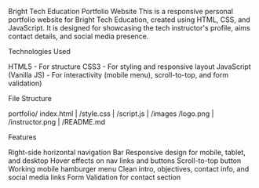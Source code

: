 Bright Tech Education Portfolio Website
This is a responsive personal portfolio website for Bright Tech Education, 
created using HTML, CSS, and JavaScript. It is designed for showcasing the tech instructor's
profile, aims contact details, and social media presence.

Technologies Used

HTML5 - For structure
CSS3 - For styling and responsive layout
JavaScript (Vanilla JS) - For interactivity (mobile menu), scroll-to-top, and form validation)

File Structure

portfolio/ index.html | /style.css | /script.js | /images
/logo.png | /instructor.png | /README.md

Features

Right-side horizontal navigation Bar
Responsive design for mobile, tablet, and desktop
Hover effects on nav links and buttons
Scroll-to-top button
Working mobile hamburger menu
Clean intro, objectives, contact info, and social media links
Form Validation for contact section